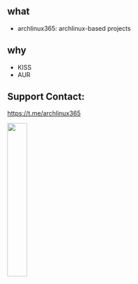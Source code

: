 ## what 

* archlinux365: archlinux-based projects

## why

* KISS
* AUR

## Support Contact:

 https://t.me/archlinux365
 
 <img src=https://user-images.githubusercontent.com/1329093/200988975-33a27396-74fa-44ed-9c16-e028e529d729.png width=30% />

